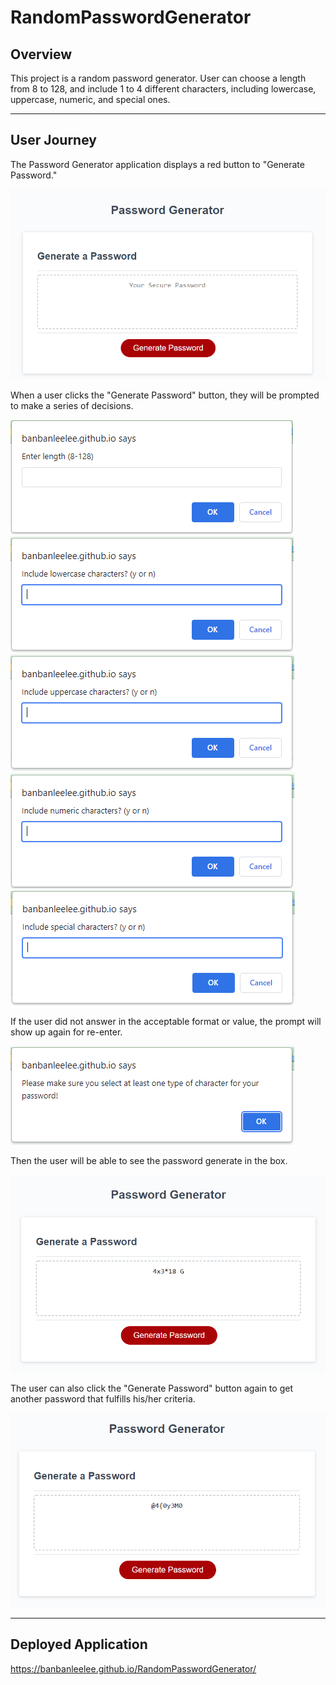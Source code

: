 # RandomPasswordGenerator

## Overview
This project is a random password generator. User can choose a length from 8 to 128, and include 1 to 4 different characters, including lowercase, uppercase, numeric, and special ones.

------
## User Journey

The Password Generator application displays a red button to "Generate Password."

<img src="./assets/mainpage.png">


When a user clicks the "Generate Password" button, they will be prompted to make a series of decisions. 

<img src="./assets/prompt1.png">
<img src="./assets/prompt2.png">
<img src="./assets/prompt3.png">
<img src="./assets/prompt4.png">
<img src="./assets/prompt5.png">

If the user did not answer in the acceptable format or value, the prompt will show up again for re-enter.

<img src="./assets/errormessage.png">

Then the user will be able to see the password generate in the box.

<img src="./assets/result1.png">

The user can also click the "Generate Password" button again to get another password that fulfills his/her criteria.

<img src="./assets/result2.png">

------
## Deployed Application
https://banbanleelee.github.io/RandomPasswordGenerator/